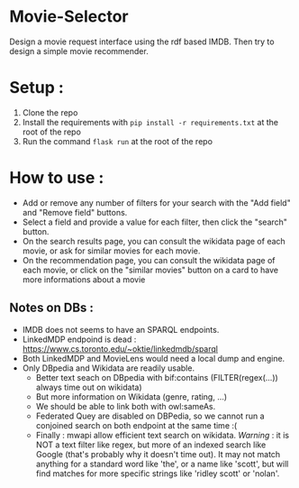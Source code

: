 # Movie-Selector
Design a movie request interface using the rdf based IMDB. Then try to design a simple movie recommender.

# Setup :
1. Clone the repo
2. Install the requirements with `pip install -r requirements.txt` at the root of the repo
3. Run the command `flask run` at the root of the repo

# How to use :
- Add or remove any number of filters for your search with the "Add field" and "Remove field" buttons.
- Select a field and provide a value for each filter, then click the "search" button.
- On the search results page, you can consult the wikidata page of each movie, or ask for similar movies for each movie.
- On the recommendation page, you can consult the wikidata page of each movie, or click on the "similar movies" button on a card to have more informations about    a movie

## Notes on DBs :
- IMDB does not seems to have an SPARQL endpoints.
- LinkedMDP endpoind is dead : https://www.cs.toronto.edu/~oktie/linkedmdb/sparql
- Both LinkedMDP and MovieLens would need a local dump and engine.
- Only DBpedia and Wikidata are readily usable.
    - Better text seach on DBpedia with bif:contains (FILTER(regex(...)) always time out on wikidata)
    - But more information on Wikidata (genre, rating, ...)
    - We should be able to link both with owl:sameAs.
    - Federated Quey are disabled on DBPedia, so we cannot run a conjoined search on both endpoint at the same time :(
    - Finally : mwapi allow efficient text search on wikidata. *Warning* : it is NOT a text filter like regex, but more of an indexed search like Google (that's probably why it doesn't time out). It may not match anything for a standard word like 'the', or a name like 'scott', but will find matches for more specific strings like 'ridley scott' or 'nolan'.
